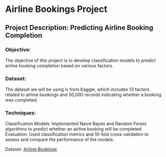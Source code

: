# Airline Bookings Project
## Project Description: Predicting Airline Booking Completion
### Objective:
The objective of this project is to develop classification models to predict airline booking completion based on various factors.

### Dataset:
The dataset we will be using is from Kaggle, which includes 13 factors related to airline bookings and 50,000 records indicating whether a booking was completed.

### Techniques:
Classification Models: Implemented Naive Bayes and Random Forest algorithms to predict whether an airline booking will be completed.
Evaluation: Used classification metrics and 10-fold cross-validation to assess and compare the performance of the models.

Dataset: [Airline Bookings](https://www.kaggle.com/datasets/anandshaw2001/airlines-booking-csv)
